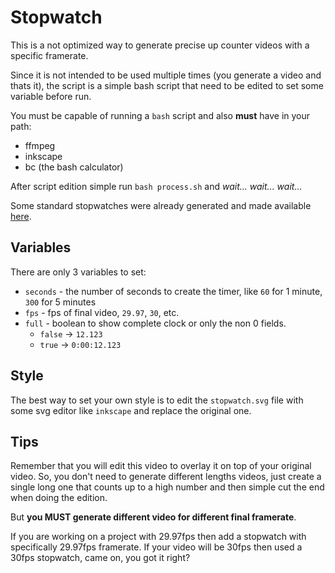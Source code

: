# Stopwatch

This is a not optimized way to generate precise up counter videos with a specific framerate.

Since it is not intended to be used multiple times (you generate a video and thats it), the script is a simple bash script that need to be edited to set some variable before run.

You must be capable of running a `bash` script and also **must** have in your path:

- ffmpeg
- inkscape
- bc (the bash calculator)

After script edition simple run `bash process.sh` and *wait... wait... wait...*

Some standard stopwatches were already generated and made available [here](https://xgvargas.github.io/kdenutil/).

## Variables

There are only 3 variables to set:

- `seconds` - the number of seconds to create the timer, like `60` for 1 minute, `300` for 5 minutes
- `fps` - fps of final video, `29.97`, `30`, etc.
- `full` - boolean to show complete clock or only the non 0 fields.
    - `false` -> `12.123`
    - `true` -> `0:00:12.123`

## Style

The best way to set your own style is to edit the `stopwatch.svg` file with some svg editor like `inkscape` and replace the original one.

## Tips

Remember that you will edit this video to overlay it on top of your original video. So, you don't need to generate different lengths videos, just create a single long one that counts up to a high number and then simple cut the end when doing the edition.

But **you MUST generate different video for different final framerate**.

If you are working on a project with 29.97fps then add a stopwatch with specifically 29.97fps framerate. If your video will be 30fps then used a 30fps stopwatch, came on, you got it right?
